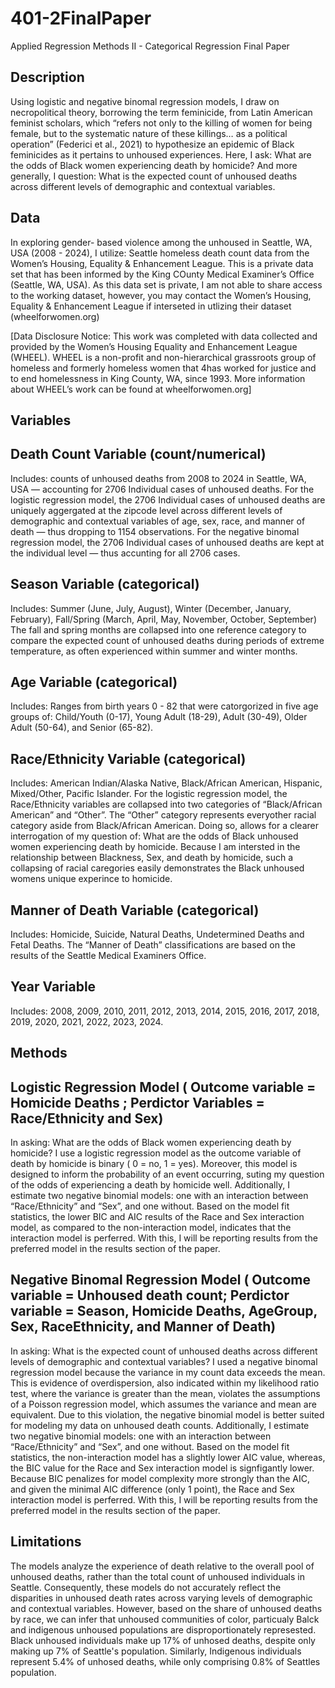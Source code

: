 # 401-2FinalPaper
Applied Regression Methods II - Categorical Regression Final Paper

## Description 
Using logistic and negative binomal regression models, I draw on necropolitical theory, borrowing the term feminicide, from Latin American feminist scholars, which “refers not only to the killing of women for being female, but to the systematic nature of these killings… as a political operation” (Federici et al., 2021) to hypothesize an epidemic of Black feminicides as it pertains to unhoused experiences. Here, I ask: What are the odds of Black women experiencing death by homicide? And more generally, I question: What is the expected count of unhoused deaths across different levels of demographic and contextual variables.
## Data
In exploring gender- based violence among the unhoused in Seattle, WA, USA (2008 - 2024),  I utilize: Seattle homeless death count data from the Women’s Housing, Equality & Enhancement League. This is a private data set that has been informed by the King COunty Medical Examiner’s Office (Seattle, WA, USA). As this data set is private, I am not able to share access to the working dataset, however, you may contact the Women’s Housing, Equality & Enhancement League if interseted in utlizing their dataset (wheelforwomen.org)

[Data Disclosure Notice: This work was completed with data collected and provided by the Women’s  Housing Equality and Enhancement League (WHEEL). WHEEL is a non-profit and non-hierarchical  grassroots group of homeless and formerly homeless women that 4has worked for justice and to end  homelessness in King County, WA, since 1993. More information about WHEEL’s work can be found at  wheelforwomen.org] 

## Variables 
## Death Count Variable (count/numerical)
Includes: counts of unhoused deaths from 2008 to 2024 in Seattle, WA, USA — accounting for 2706 Individual cases of unhoused deaths. 
For the logistic regression model, the 2706 Individual cases of unhoused deaths are uniquely aggergated at the zipcode level across different levels of demographic and contextual variables of age, sex, race, and manner of death — thus dropping to 1154 observations. 
For the negative binomal regression model, the 2706 Individual cases of unhoused deaths are kept at the individual level — thus accunting for all 2706 cases.
## Season Variable (categorical)
Includes: Summer (June, July, August), Winter (December, January, February), Fall/Spring (March, April, May, November, October, September)
The fall and spring months are collapsed into one reference category to compare the expected count of unhoused deaths during periods of extreme temperature, as often experienced within summer and winter months. 
## Age Variable (categorical)
Includes: Ranges from birth years 0 - 82 that were catorgorized in five age groups of: Child/Youth (0-17), Young Adult (18-29), Adult (30-49), Older Adult (50-64), and Senior (65-82).
## Race/Ethnicity Variable (categorical)
Includes:  American Indian/Alaska Native, Black/African American, Hispanic, Mixed/Other, Pacific Islander. 
For the logistic regression model, the Race/Ethnicity variables are collapsed into two categories of “Black/African American” and “Other”. The “Other” category represents everyother racial category aside from Black/African American. Doing so, allows for a clearer interrogation of my question of: What are the odds of Black unhoused women experiencing death by homicide. Because I am intersted in the relationship between Blackness, Sex, and death by homicide, such a collapsing of racial caregories easily demonstrates the Black unhoused womens unique experince to homicide. 
## Manner of Death Variable (categorical)
Includes: Homicide, Suicide, Natural Deaths, Undetermined Deaths and Fetal Deaths.
The “Manner of Death” classifications are based on the results of the Seattle Medical Examiners Office. 
## Year Variable
Includes: 2008, 2009, 2010, 2011, 2012, 2013, 2014, 2015, 2016, 2017, 2018, 2019, 2020, 2021, 2022, 2023, 2024.

## Methods 

## Logistic Regression Model ( Outcome variable = Homicide Deaths ; Perdictor Variables = Race/Ethnicity and Sex)
In asking: What are the odds of Black women experiencing death by homicide? I use a logistic regression model as the outcome variable of death by homicide is binary ( 0 = no, 1 = yes). Moreover, this model is designed to inform the probability of an event occurring, suting my question of the odds of experiencing a death by homicide well. Additionally, I estimate two negative binomial models: one with an interaction between “Race/Ethnicity” and “Sex”, and one without. Based on the model fit statistics, the lower BIC and AIC results of the Race and Sex interaction model, as compared to the non-interaction model, indicates that the interaction model is perferred. With this, I will be reporting results from the preferred model in the results section of the paper. 

## Negative Binomal Regression Model ( Outcome variable = Unhoused death count; Perdictor variable = Season, Homicide Deaths, AgeGroup, Sex, RaceEthnicity, and  Manner of Death) 
In asking: What is the expected count of unhoused deaths across different levels of demographic and contextual variables? I used a negative binomal regression model because the variance in my count data exceeds the mean. This is evidence of overdispersion, also indicated within my likelihood ratio test, where the variance is greater than the mean, violates the assumptions of a Poisson regression model, which assumes the variance and mean are equivalent. Due to this violation, the negative binomial model is better suited for modeling my data on unhoused death counts. Additionally, I estimate two negative binomial models: one with an interaction between “Race/Ethnicity” and “Sex”, and one without. Based on the model fit statistics, the non-interaction model has a slightly lower AIC value, whereas, the BIC value for the  Race and Sex interaction model is signfigantly lower. Because BIC penalizes for model complexity more strongly than the AIC, and given the minimal AIC difference (only 1 point), the  Race and Sex interaction model is perferred. With this, I will be reporting results from the preferred model in the results section of the paper. 


## Limitations
The models analyze the experience of death relative to the overall pool of unhoused deaths, rather than the total count of unhoused individuals in Seattle. Consequently, these models do not accurately reflect the disparities in unhoused death rates across varying levels of demographic and contextual variables. However, based on the share of unhoused deaths by race, we can infer that unhoused communities of color, particualy Balck and indigenous unhoused populations are disproportionately represested. Black unhoused individuals make up 17% of unhosed deaths, despite only making up 7% of Seattle's population. Similarly, Indigenous individuals represent 5.4% of unhosed deaths, while only comprising 0.8% of Seattles population. 
